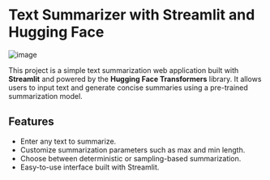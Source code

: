 # Text Summarizer with Streamlit and Hugging Face

![image](https://github.com/user-attachments/assets/a60c5f98-f648-4203-996e-446baade34e6)

This project is a simple text summarization web application built with **Streamlit** and powered by the **Hugging Face Transformers** library. It allows users to input text and generate concise summaries using a pre-trained summarization model.

## Features
- Enter any text to summarize.
- Customize summarization parameters such as max and min length.
- Choose between deterministic or sampling-based summarization.
- Easy-to-use interface built with Streamlit.
